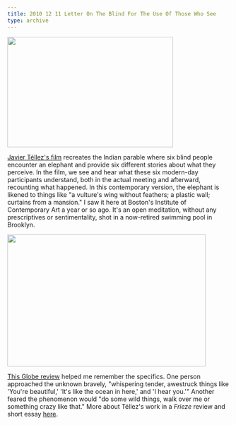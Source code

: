 ```yaml
---
title: 2010 12 11 Letter On The Blind For The Use Of Those Who See
type: archive
---
```


<p><a href="http://ablersite.files.wordpress.com/2010/12/artist_tellez.jpg"><img class="alignnone size-full wp-image-4054" title="artist_tellez" src="{{ site.baseurl }}/uploads/artist_tellez.jpg" alt="" width="375" height="250" /></a></p>
<p><a href="http://www.frieze.com/issue/article/javier_tellez/">Javier Téllez's film</a> recreates the Indian parable where six blind people encounter an elephant and provide six different stories about what they perceive. In the film, we see and hear what these six modern-day participants understand, both in the actual meeting and afterward, recounting what happened. In this contemporary version, the elephant is likened to things like "a vulture's wing without feathers; a plastic wall; curtains from a mansion." I saw it here at Boston's Institute of Contemporary Art a year or so ago. It's an open meditation, without any prescriptives or sentimentality, shot in a now-retired swimming pool in Brooklyn.</p>
<p><a href="http://ablersite.files.wordpress.com/2010/12/tellez.jpg"><img class="alignnone size-full wp-image-4055" title="tellez" src="{{ site.baseurl }}/uploads/tellez.jpg" alt="" width="449" height="299" /></a></p>
<p><a href="http://www.boston.com/ae/theater_arts/articles/2009/03/27/hands_on_experiments/?page=1">This Globe review</a> helped me remember the specifics. One person approached the unknown bravely, "whispering tender, awestruck things like 'You're beautiful,' 'It's like the ocean in here,' and 'I hear you.'" Another feared the phenomenon would "do some wild things, walk over me or something crazy like that." More about Téllez's work in a <em>Frieze</em> review and short essay <a href="http://www.frieze.com/issue/article/javier_tellez/">here</a>.</p>
